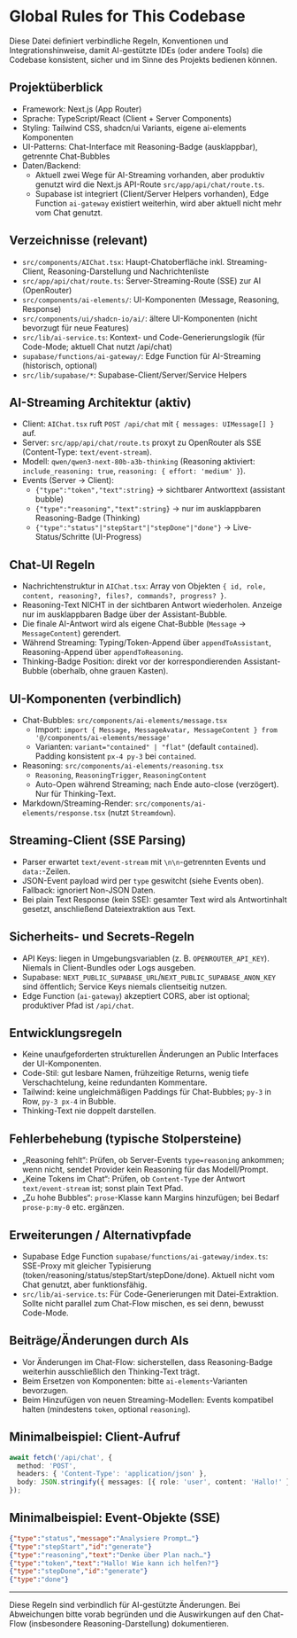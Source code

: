 # Global Rules for This Codebase

Diese Datei definiert verbindliche Regeln, Konventionen und Integrationshinweise, damit AI-gestützte IDEs (oder andere Tools) die Codebase konsistent, sicher und im Sinne des Projekts bedienen können.

## Projektüberblick
- Framework: Next.js (App Router)
- Sprache: TypeScript/React (Client + Server Components)
- Styling: Tailwind CSS, shadcn/ui Variants, eigene ai-elements Komponenten
- UI-Patterns: Chat-Interface mit Reasoning-Badge (ausklappbar), getrennte Chat-Bubbles
- Daten/Backend:
  - Aktuell zwei Wege für AI-Streaming vorhanden, aber produktiv genutzt wird die Next.js API-Route `src/app/api/chat/route.ts`.
  - Supabase ist integriert (Client/Server Helpers vorhanden), Edge Function `ai-gateway` existiert weiterhin, wird aber aktuell nicht mehr vom Chat genutzt.

## Verzeichnisse (relevant)
- `src/components/AIChat.tsx`: Haupt-Chatoberfläche inkl. Streaming-Client, Reasoning-Darstellung und Nachrichtenliste
- `src/app/api/chat/route.ts`: Server-Streaming-Route (SSE) zur AI (OpenRouter)
- `src/components/ai-elements/`: UI-Komponenten (Message, Reasoning, Response)
- `src/components/ui/shadcn-io/ai/`: ältere UI-Komponenten (nicht bevorzugt für neue Features)
- `src/lib/ai-service.ts`: Kontext- und Code-Generierungslogik (für Code-Mode; aktuell Chat nutzt /api/chat)
- `supabase/functions/ai-gateway/`: Edge Function für AI-Streaming (historisch, optional)
- `src/lib/supabase/*`: Supabase-Client/Server/Service Helpers

## AI-Streaming Architektur (aktiv)
- Client: `AIChat.tsx` ruft `POST /api/chat` mit `{ messages: UIMessage[] }` auf.
- Server: `src/app/api/chat/route.ts` proxyt zu OpenRouter als SSE (Content-Type: `text/event-stream`).
- Modell: `qwen/qwen3-next-80b-a3b-thinking` (Reasoning aktiviert: `include_reasoning: true`, `reasoning: { effort: 'medium' }`).
- Events (Server → Client):
  - `{"type":"token","text":string}` → sichtbarer Antworttext (assistant bubble)
  - `{"type":"reasoning","text":string}` → nur im ausklappbaren Reasoning-Badge (Thinking)
  - `{"type":"status"|"stepStart"|"stepDone"|"done"}` → Live-Status/Schritte (UI-Progress)

## Chat-UI Regeln
- Nachrichtenstruktur in `AIChat.tsx`: Array von Objekten `{ id, role, content, reasoning?, files?, commands?, progress? }`.
- Reasoning-Text NICHT in der sichtbaren Antwort wiederholen. Anzeige nur im ausklappbaren Badge über der Assistant-Bubble.
- Die finale AI-Antwort wird als eigene Chat-Bubble (`Message` → `MessageContent`) gerendert.
- Während Streaming: Typing/Token-Append über `appendToAssistant`, Reasoning-Append über `appendToReasoning`.
- Thinking-Badge Position: direkt vor der korrespondierenden Assistant-Bubble (oberhalb, ohne grauen Kasten).

## UI-Komponenten (verbindlich)
- Chat-Bubbles: `src/components/ai-elements/message.tsx`
  - Import: `import { Message, MessageAvatar, MessageContent } from '@/components/ai-elements/message'`
  - Varianten: `variant="contained" | "flat"` (default `contained`). Padding konsistent `px-4 py-3` bei `contained`.
- Reasoning: `src/components/ai-elements/reasoning.tsx`
  - `Reasoning`, `ReasoningTrigger`, `ReasoningContent`
  - Auto-Open während Streaming; nach Ende auto-close (verzögert). Nur für Thinking-Text.
- Markdown/Streaming-Render: `src/components/ai-elements/response.tsx` (nutzt `Streamdown`).

## Streaming-Client (SSE Parsing)
- Parser erwartet `text/event-stream` mit `\n\n`-getrennten Events und `data:`-Zeilen.
- JSON-Event payload wird per `type` geswitcht (siehe Events oben). Fallback: ignoriert Non-JSON Daten.
- Bei plain Text Response (kein SSE): gesamter Text wird als Antwortinhalt gesetzt, anschließend Dateiextraktion aus Text.

## Sicherheits- und Secrets-Regeln
- API Keys: liegen in Umgebungsvariablen (z. B. `OPENROUTER_API_KEY`). Niemals in Client-Bundles oder Logs ausgeben.
- Supabase: `NEXT_PUBLIC_SUPABASE_URL`/`NEXT_PUBLIC_SUPABASE_ANON_KEY` sind öffentlich; Service Keys niemals clientseitig nutzen.
- Edge Function (`ai-gateway`) akzeptiert CORS, aber ist optional; produktiver Pfad ist `/api/chat`.

## Entwicklungsregeln
- Keine unaufgeforderten strukturellen Änderungen an Public Interfaces der UI-Komponenten.
- Code-Stil: gut lesbare Namen, frühzeitige Returns, wenig tiefe Verschachtelung, keine redundanten Kommentare.
- Tailwind: keine ungleichmäßigen Paddings für Chat-Bubbles; `py-3` in Row, `py-3 px-4` in Bubble.
- Thinking-Text nie doppelt darstellen.

## Fehlerbehebung (typische Stolpersteine)
- „Reasoning fehlt“: Prüfen, ob Server-Events `type=reasoning` ankommen; wenn nicht, sendet Provider kein Reasoning für das Modell/Prompt.
- „Keine Tokens im Chat“: Prüfen, ob `Content-Type` der Antwort `text/event-stream` ist; sonst plain Text Pfad.
- „Zu hohe Bubbles“: `prose`-Klasse kann Margins hinzufügen; bei Bedarf `prose-p:my-0` etc. ergänzen.

## Erweiterungen / Alternativpfade
- Supabase Edge Function `supabase/functions/ai-gateway/index.ts`: SSE-Proxy mit gleicher Typisierung (token/reasoning/status/stepStart/stepDone/done). Aktuell nicht vom Chat genutzt, aber funktionsfähig.
- `src/lib/ai-service.ts`: Für Code-Generierungen mit Datei-Extraktion. Sollte nicht parallel zum Chat-Flow mischen, es sei denn, bewusst Code-Mode.

## Beiträge/Änderungen durch AIs
- Vor Änderungen im Chat-Flow: sicherstellen, dass Reasoning-Badge weiterhin ausschließlich den Thinking-Text trägt.
- Beim Ersetzen von Komponenten: bitte `ai-elements`-Varianten bevorzugen.
- Beim Hinzufügen von neuen Streaming-Modellen: Events kompatibel halten (mindestens `token`, optional `reasoning`).

## Minimalbeispiel: Client-Aufruf
```ts
await fetch('/api/chat', {
  method: 'POST',
  headers: { 'Content-Type': 'application/json' },
  body: JSON.stringify({ messages: [{ role: 'user', content: 'Hallo!' }] })
});
```

## Minimalbeispiel: Event-Objekte (SSE)
```json
{"type":"status","message":"Analysiere Prompt…"}
{"type":"stepStart","id":"generate"}
{"type":"reasoning","text":"Denke über Plan nach…"}
{"type":"token","text":"Hallo! Wie kann ich helfen?"}
{"type":"stepDone","id":"generate"}
{"type":"done"}
```

---
Diese Regeln sind verbindlich für AI-gestützte Änderungen. Bei Abweichungen bitte vorab begründen und die Auswirkungen auf den Chat-Flow (insbesondere Reasoning-Darstellung) dokumentieren.
